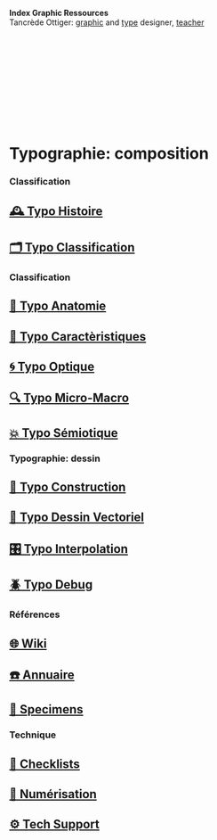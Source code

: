   **Index Graphic Ressources**  
  Tancrède Ottiger: [graphic](https://t-o.studio) and [type](https://t-o.supply) designer, [teacher](https://studioto.github.io)
# &nbsp;

<!---
## [🦚 Index Littérature Visuelle]()
## [💼 Portfolio](Student's projects)
## [⚡ Index Logos]()
## [🐦‍⬛ Index Animations]()
## [🏢 Index Grid Systems]()
## [🔮 Design Theories](/)
## [🔲 Design Gestalt](/)
## [📊 Design Hiérarchies](/)
## [🏗️ Typo Grille](/)
## [🚪 Typothèque Eracom](http://typo.eracom.ch)
--->


&nbsp;

&nbsp;


&nbsp;

# Typographie: composition

### Classification
## [🕰️ Typo Histoire](/overview-writing-history)
## [🗂️ Typo Classification](/classify-typefaces)

### Classification
## [🔬 Typo Anatomie](/describe-typeface)
## [🧬 Typo Caractèristiques](/parameter-typeface)
## [🌀 Typo Optique](/correct-typeface)
## [🔍 Typo Micro-Macro](/set-typeface)

## [💥 Typo Sémiotique](/denote-typeface)



### Typographie: dessin
## [🔨 Typo Construction](/construct-typeface)
## [📐 Typo Dessin Vectoriel](/draw-vectors)
## [🎛️ Typo Interpolation](/interpolate-vectors)
## [🪲 Typo Debug](/debug-typefaces)


### Références
## [🌐 Wiki](/index-graphic-terminology)
## [☎️ Annuaire](/index-designers)
## [🧪 Specimens](/index-specimens)

### Technique
## [📝 Checklists](/check-things)
## [📸 Numérisation](/digitize-typeface)
## [⚙️ Tech Support](/support-technology)